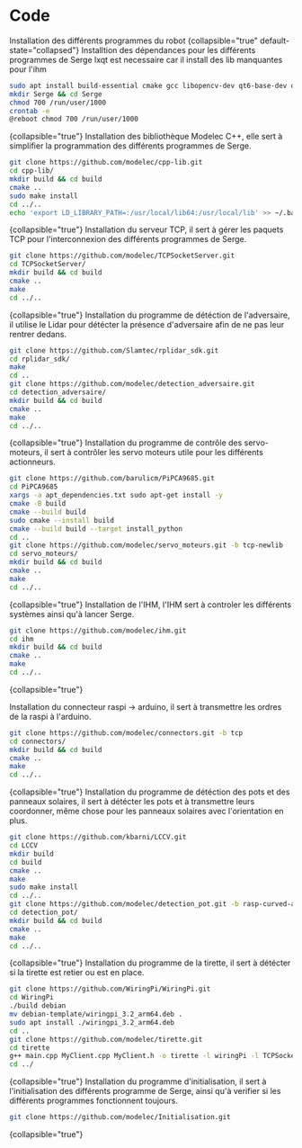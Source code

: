 # Code

Installation des différents programmes du robot
{collapsible="true" default-state="collapsed"}
<tabs>
<tab title="Dépendances">
Installtion des dépendances pour les différents programmes de Serge
lxqt est necessaire car il install des lib manquantes pour l'ihm

```BASH
sudo apt install build-essential cmake gcc libopencv-dev qt6-base-dev qt6-base-dev-tools lxqt-core qt6-wayland libcamera-dev
mkdir Serge && cd Serge
chmod 700 /run/user/1000
crontab -e
@reboot chmod 700 /run/user/1000
```
{collapsible="true"}
</tab>
<tab title="Bibliothèque Modelec C++">
Installation des bibliothèque Modelec C++, elle sert à simplifier la programmation des différents programmes de Serge.

```BASH
git clone https://github.com/modelec/cpp-lib.git
cd cpp-lib/
mkdir build && cd build
cmake ..
sudo make install
cd ../..
echo 'export LD_LIBRARY_PATH=:/usr/local/lib64:/usr/local/lib' >> ~/.bashrc
```
{collapsible="true"}
</tab>
<tab title="Serveur TCP">
Installation du serveur TCP, il sert à gérer les paquets TCP pour l'interconnexion des différents programmes de Serge.

```BASH
git clone https://github.com/modelec/TCPSocketServer.git
cd TCPSocketServer/
mkdir build && cd build
cmake ..
make
cd ../..
```
{collapsible="true"}
</tab>
<tab title="Détéction de l'adversaire">
Installation du programme de détéction de l'adversaire, il utilise le Lidar pour détécter la présence d'adversaire afin de ne pas leur rentrer dedans.

```BASH
git clone https://github.com/Slamtec/rplidar_sdk.git
cd rplidar_sdk/
make
cd ..
git clone https://github.com/modelec/detection_adversaire.git
cd detection_adversaire/
mkdir build && cd build
cmake ..
make
cd ../..
```
{collapsible="true"}
</tab>
<tab title="Contrôle des servo-moteurs">
Installation du programme de contrôle des servo-moteurs, il sert à contrôler les servo moteurs utile pour les différents actionneurs.

````Bash
git clone https://github.com/barulicm/PiPCA9685.git
cd PiPCA9685
xargs -a apt_dependencies.txt sudo apt-get install -y
cmake -B build
cmake --build build
sudo cmake --install build
cmake --build build --target install_python
cd ..
git clone https://github.com/modelec/servo_moteurs.git -b tcp-newlib
cd servo_moteurs/
mkdir build && cd build
cmake ..
make
cd ../..
````
{collapsible="true"}
</tab>
<tab title="IHM">
Installation de l'IHM, l'IHM sert à controler les différents systèmes ainsi qu'à lancer Serge.

````Bash
git clone https://github.com/modelec/ihm.git
cd ihm
mkdir build && cd build
cmake ..
make
cd ../..
````
{collapsible="true"}
</tab>
</tabs>

<tabs>

<tab title="Connecteur raspi -> ardiuno">
Installation du connecteur raspi -> arduino, il sert à transmettre les ordres de la raspi à l'arduino.

````Bash
git clone https://github.com/modelec/connectors.git -b tcp
cd connectors/
mkdir build && cd build
cmake ..
make
cd ../..
````
{collapsible="true"}
</tab>
<tab title="Détéction des pots et des panneaux solaires">
Installation du programme de détéction des pots et des panneaux solaires, il sert à détécter les pots et à transmettre leurs coordonner, même chose pour les panneaux solaires avec l'orientation en plus.

````Bash
git clone https://github.com/kbarni/LCCV.git
cd LCCV
mkdir build
cd build
cmake ..
make
sudo make install
cd ../..
git clone https://github.com/modelec/detection_pot.git -b rasp-curved-aruco
cd detection_pot/
mkdir build && cd build
cmake ..
make
cd ../..
````
{collapsible="true"}
</tab>
<tab title="Tirette">
Installation du programme de la tirette, il sert à détécter si la tirette est retier ou est en place.

````Bash
git clone https://github.com/WiringPi/WiringPi.git
cd WiringPi
./build debian
mv debian-template/wiringpi_3.2_arm64.deb .
sudo apt install ./wiringpi_3.2_arm64.deb
cd ..
git clone https://github.com/modelec/tirette.git
cd tirette
g++ main.cpp MyClient.cpp MyClient.h -o tirette -l wiringPi -l TCPSocket
cd ../
````
{collapsible="true"}
</tab>
<tab title="Initialisation">
Installation du programme d'initialisation, il sert à l'initialisation des différents programme de Serge, ainsi qu'à verifier si les différents programmes fonctionnent toujours.

````Bash
git clone https://github.com/modelec/Initialisation.git
````
{collapsible="true"}
</tab>
</tabs>